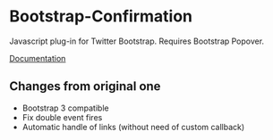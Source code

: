 Bootstrap-Confirmation
======================

Javascript plug-in for Twitter Bootstrap. Requires Bootstrap Popover.

[Documentation](http://mistic100.github.io/Bootstrap-Confirmation/)


## Changes from original one
- Bootstrap 3 compatible
- Fix double event fires
- Automatic handle of links (without need of custom callback)
